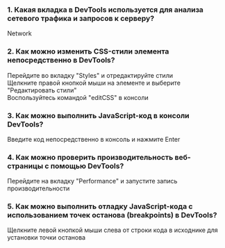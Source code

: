 ### 1. Какая вкладка в DevTools используется для анализа сетевого трафика и запросов к серверу?
Network
### 2. Как можно изменить CSS-стили элемента непосредственно в DevTools?
Перейдите во вкладку "Styles" и отредактируйте стили  
Щелкните правой кнопкой мыши на элементе и выберите "Редактировать стили"  
Воспользуйтесь командой "editCSS" в консоли  
### 3. Как можно выполнить JavaScript-код в консоли DevTools?
Введите код непосредственно в консоль и нажмите Enter
### 4. Как можно проверить производительность веб-страницы с помощью DevTools?
Перейдите на вкладку "Performance" и запустите запись производительности
### 5. Как можно выполнить отладку JavaScript-кода с использованием точек останова (breakpoints) в DevTools?
Щелкните левой кнопкой мыши слева от строки кода в исходнике для установки точки останова
  
